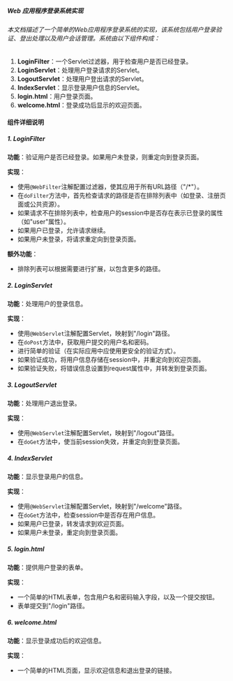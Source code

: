 ##### Web 应用程序登录系统实现

###### 本文档描述了一个简单的Web应用程序登录系统的实现，该系统包括用户登录验证、登出处理以及用户会话管理。系统由以下组件构成：

1. **LoginFilter**：一个Servlet过滤器，用于检查用户是否已经登录。
2. **LoginServlet**：处理用户登录请求的Servlet。
3. **LogoutServlet**：处理用户登出请求的Servlet。
4. **IndexServlet**：显示登录用户信息的Servlet。
5. **login.html**：用户登录页面。
6. **welcome.html**：登录成功后显示的欢迎页面。

#### 组件详细说明

##### 1. LoginFilter
**功能**：验证用户是否已经登录。如果用户未登录，则重定向到登录页面。

**实现**：
- 使用`@WebFilter`注解配置过滤器，使其应用于所有URL路径（"/*"）。
- 在`doFilter`方法中，首先检查请求的路径是否在排除列表中（如登录、注册页面或公共资源）。
- 如果请求不在排除列表中，检查用户的session中是否存在表示已登录的属性（如"user"属性）。
- 如果用户已登录，允许请求继续。
- 如果用户未登录，将请求重定向到登录页面。

**额外功能**：
- 排除列表可以根据需要进行扩展，以包含更多的路径。

##### 2. LoginServlet
**功能**：处理用户的登录信息。

**实现**：
- 使用`@WebServlet`注解配置Servlet，映射到"/login"路径。
- 在`doPost`方法中，获取用户提交的用户名和密码。
- 进行简单的验证（在实际应用中应使用更安全的验证方式）。
- 如果验证成功，将用户信息存储在session中，并重定向到欢迎页面。
- 如果验证失败，将错误信息设置到request属性中，并转发到登录页面。

##### 3. LogoutServlet
**功能**：处理用户退出登录。

**实现**：
- 使用`@WebServlet`注解配置Servlet，映射到"/logout"路径。
- 在`doGet`方法中，使当前session失效，并重定向到登录页面。

##### 4. IndexServlet
**功能**：显示登录用户的信息。

**实现**：
- 使用`@WebServlet`注解配置Servlet，映射到"/welcome"路径。
- 在`doGet`方法中，检查session中是否存在用户信息。
- 如果用户已登录，转发请求到欢迎页面。
- 如果用户未登录，重定向到登录页面。

##### 5. login.html
**功能**：提供用户登录的表单。

**实现**：
- 一个简单的HTML表单，包含用户名和密码输入字段，以及一个提交按钮。
- 表单提交到"/login"路径。

##### 6. welcome.html
**功能**：显示登录成功后的欢迎信息。

**实现**：
- 一个简单的HTML页面，显示欢迎信息和退出登录的链接。
